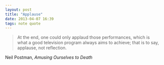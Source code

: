 ```yaml
---
layout: post
title: "Applause"
date: 2013-04-07 16:39
tags: note quote
---
```


> At the end, one could only applaud those performances, which is what a
> good television program always aims to achieve; that is to say,
> applause, not reflection.

Neil Postman, *Amusing Ourselves to Death*
